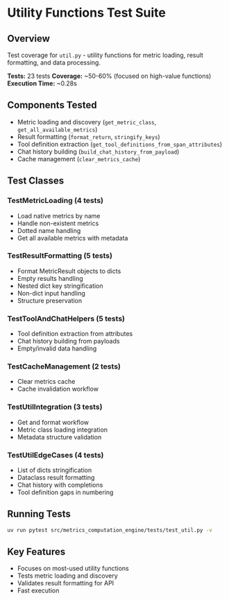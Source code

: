 # Utility Functions Test Suite

## Overview

Test coverage for `util.py` - utility functions for metric loading, result formatting, and data processing.

**Tests:** 23 tests
**Coverage:** ~50-60% (focused on high-value functions)
**Execution Time:** ~0.28s

## Components Tested

- Metric loading and discovery (`get_metric_class`, `get_all_available_metrics`)
- Result formatting (`format_return`, `stringify_keys`)
- Tool definition extraction (`get_tool_definitions_from_span_attributes`)
- Chat history building (`build_chat_history_from_payload`)
- Cache management (`clear_metrics_cache`)

## Test Classes

### TestMetricLoading (4 tests)
- Load native metrics by name
- Handle non-existent metrics
- Dotted name handling
- Get all available metrics with metadata

### TestResultFormatting (5 tests)
- Format MetricResult objects to dicts
- Empty results handling
- Nested dict key stringification
- Non-dict input handling
- Structure preservation

### TestToolAndChatHelpers (5 tests)
- Tool definition extraction from attributes
- Chat history building from payloads
- Empty/invalid data handling

### TestCacheManagement (2 tests)
- Clear metrics cache
- Cache invalidation workflow

### TestUtilIntegration (3 tests)
- Get and format workflow
- Metric class loading integration
- Metadata structure validation

### TestUtilEdgeCases (4 tests)
- List of dicts stringification
- Dataclass result formatting
- Chat history with completions
- Tool definition gaps in numbering

## Running Tests

```bash
uv run pytest src/metrics_computation_engine/tests/test_util.py -v
```

## Key Features

- Focuses on most-used utility functions
- Tests metric loading and discovery
- Validates result formatting for API
- Fast execution
